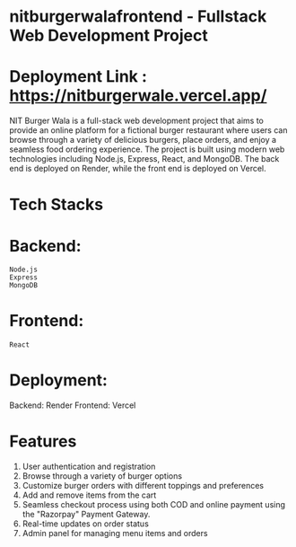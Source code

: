 # nitburgerwalafrontend - Fullstack Web Development Project
# Deployment Link : https://nitburgerwale.vercel.app/
NIT Burger Wala is a full-stack web development project that aims to provide an online platform for a fictional burger restaurant where users can browse through a variety of delicious burgers, place orders, and enjoy a seamless food ordering experience. The project is built using modern web technologies including Node.js, Express, React, and MongoDB. The back end is deployed on Render, while the front end is deployed on Vercel.

# Tech Stacks
  # Backend: 
  
    Node.js
    Express
    MongoDB
    
  # Frontend:

    React
    
  # Deployment:

  Backend: Render
  Frontend: Vercel

# Features
  1. User authentication and registration
  2. Browse through a variety of burger options
  3. Customize burger orders with different toppings and preferences
  3. Add and remove items from the cart
  4. Seamless checkout process using both COD and online payment using the "Razorpay" Payment Gateway.
  5. Real-time updates on order status
  6. Admin panel for managing menu items and orders

